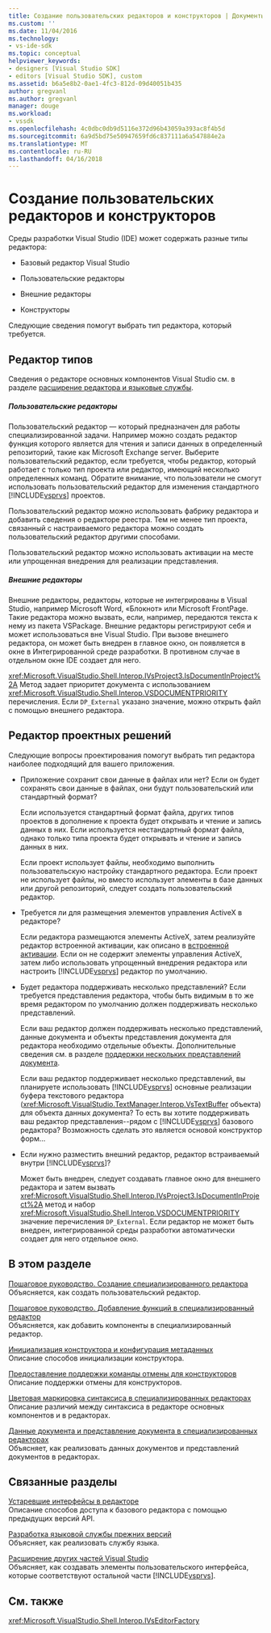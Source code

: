 ```yaml
---
title: Создание пользовательских редакторов и конструкторов | Документы Microsoft
ms.custom: ''
ms.date: 11/04/2016
ms.technology:
- vs-ide-sdk
ms.topic: conceptual
helpviewer_keywords:
- designers [Visual Studio SDK]
- editors [Visual Studio SDK], custom
ms.assetid: b6a5e8b2-0ae1-4fc3-812d-09d40051b435
author: gregvanl
ms.author: gregvanl
manager: douge
ms.workload:
- vssdk
ms.openlocfilehash: 4c0dbc0db9d5116e372d96b43059a393ac8f4b5d
ms.sourcegitcommit: 6a9d5bd75e50947659fd6c837111a6a547884e2a
ms.translationtype: MT
ms.contentlocale: ru-RU
ms.lasthandoff: 04/16/2018
---
```

# <a name="creating-custom-editors-and-designers"></a>Создание пользовательских редакторов и конструкторов
Среды разработки Visual Studio (IDE) может содержать разные типы редактора:  
  
-   Базовый редактор Visual Studio  
  
-   Пользовательские редакторы  
  
-   Внешние редакторы  
  
-   Конструкторы  
  
 Следующие сведения помогут выбрать тип редактора, который требуется.  
  
## <a name="types-of-editor"></a>Редактор типов  
 Сведения о редакторе основных компонентов Visual Studio см. в разделе [расширение редактора и языковые службы](../extensibility/extending-the-editor-and-language-services.md).  
  
##### <a name="custom-editors"></a>Пользовательские редакторы  
 Пользовательский редактор — который предназначен для работы специализированной задачи. Например можно создать редактор функция которого является для чтения и записи данных в определенный репозиторий, такие как Microsoft Exchange server. Выберите пользовательский редактор, если требуется, чтобы редактор, который работает с только тип проекта или редактор, имеющий несколько определенных команд. Обратите внимание, что пользователи не смогут использовать пользовательский редактор для изменения стандартного [!INCLUDE[vsprvs](../code-quality/includes/vsprvs_md.md)] проектов.  
  
 Пользовательский редактор можно использовать фабрику редактора и добавить сведения о редакторе реестра. Тем не менее тип проекта, связанный с настраиваемого редактора можно создать пользовательский редактор другими способами.  
  
 Пользовательский редактор можно использовать активации на месте или упрощенная внедрения для реализации представления.  
  
##### <a name="external-editors"></a>Внешние редакторы  
 Внешние редакторы, редакторы, которые не интегрированы в Visual Studio, например Microsoft Word, «Блокнот» или Microsoft FrontPage. Такие редактора можно вызвать, если, например, передаются текста к нему из пакета VSPackage. Внешние редакторы регистрируют себя и может использоваться вне Visual Studio. При вызове внешнего редактора, он может быть внедрен в главное окно, он появляется в окне в Интегрированной среде разработки. В противном случае в отдельном окне IDE создает для него.  
  
 <xref:Microsoft.VisualStudio.Shell.Interop.IVsProject3.IsDocumentInProject%2A> Метод задает приоритет документа с использованием <xref:Microsoft.VisualStudio.Shell.Interop.VSDOCUMENTPRIORITY> перечисления. Если `DP_External` указано значение, можно открыть файл с помощью внешнего редактора.  
  
## <a name="editor-design-decisions"></a>Редактор проектных решений  
 Следующие вопросы проектирования помогут выбрать тип редактора наиболее подходящий для вашего приложения.  
  
-   Приложение сохранит свои данные в файлах или нет? Если он будет сохранять свои данные в файлах, они будут пользовательский или стандартный формат?  
  
     Если используется стандартный формат файла, других типов проектов в дополнение к проекта будет открывать и чтение и запись данных в них. Если используется нестандартный формат файла, однако только типа проекта будет открывать и чтение и запись данных в них.  
  
     Если проект использует файлы, необходимо выполнить пользовательскую настройку стандартного редактора. Если проект не использует файлы, но вместо использует элементы в базе данных или другой репозиторий, следует создать пользовательский редактор.  
  
-   Требуется ли для размещения элементов управления ActiveX в редакторе?  
  
     Если редактора размещаются элементы ActiveX, затем реализуйте редактор встроенной активации, как описано в [встроенной активации](../extensibility/in-place-activation.md). Если он не содержит элементы управления ActiveX, затем либо использовать упрощенный внедрения редактора или настроить [!INCLUDE[vsprvs](../code-quality/includes/vsprvs_md.md)] редактор по умолчанию.  
  
-   Будет редактора поддерживать несколько представлений? Если требуется представления редактора, чтобы быть видимым в то же время редактором по умолчанию должен поддерживать несколько представлений.  
  
     Если ваш редактор должен поддерживать несколько представлений, данные документа и объекты представления документа для редактора необходимо отдельные объекты. Дополнительные сведения см. в разделе [поддержки нескольких представлений документа](../extensibility/supporting-multiple-document-views.md).  
  
     Если ваш редактор поддерживает несколько представлений, вы планируете использовать [!INCLUDE[vsprvs](../code-quality/includes/vsprvs_md.md)] основные реализации буфера текстового редактора (<xref:Microsoft.VisualStudio.TextManager.Interop.VsTextBuffer> объекта) для объекта данных документа? То есть вы хотите поддерживать ваш редактор представления--рядом с [!INCLUDE[vsprvs](../code-quality/includes/vsprvs_md.md)] базового редактора? Возможность сделать это является основой конструктор форм...  
  
-   Если нужно разместить внешний редактор, редактор встраиваемый внутри [!INCLUDE[vsprvs](../code-quality/includes/vsprvs_md.md)]?  
  
     Может быть внедрен, следует создавать главное окно для внешнего редактора и затем вызвать <xref:Microsoft.VisualStudio.Shell.Interop.IVsProject3.IsDocumentInProject%2A> метод и набор <xref:Microsoft.VisualStudio.Shell.Interop.VSDOCUMENTPRIORITY> значение перечисления `DP_External`. Если редактор не может быть внедрен, интегрированной среды разработки автоматически создает для него отдельное окно.  
  
## <a name="in-this-section"></a>В этом разделе  
 [Пошаговое руководство. Создание специализированного редактора](../extensibility/walkthrough-creating-a-custom-editor.md)  
 Объясняется, как создать пользовательский редактор.  
  
 [Пошаговое руководство. Добавление функций в специализированный редактор](../extensibility/walkthrough-adding-features-to-a-custom-editor.md)  
 Объясняется, как добавить компоненты в специализированный редактор.  
  
 [Инициализация конструктора и конфигурация метаданных](../extensibility/designer-initialization-and-metadata-configuration.md)  
 Описание способов инициализации конструктора.  
  
 [Предоставление поддержки команды отмены для конструкторов](../extensibility/supplying-undo-support-to-designers.md)  
 Описание поддержки отмены для конструкторов.  
  
 [Цветовая маркировка синтаксиса в специализированных редакторах](../extensibility/syntax-coloring-in-custom-editors.md)  
 Описание различий между синтаксиса в редакторе основных компонентов и в редакторах.  
  
 [Данные документа и представление документа в специализированных редакторах](../extensibility/document-data-and-document-view-in-custom-editors.md)  
 Объясняет, как реализовать данных документов и представлений документов в редакторах.  
  
## <a name="related-sections"></a>Связанные разделы  
 [Устаревшие интерфейсы в редакторе](../extensibility/legacy-interfaces-in-the-editor.md)  
 Описание способов доступа к базового редактора с помощью предыдущих версий API.  
  
 [Разработка языковой службы прежних версий](../extensibility/internals/developing-a-legacy-language-service.md)  
 Объясняет, как реализовать службу языка.  
  
 [Расширение других частей Visual Studio](../extensibility/extending-other-parts-of-visual-studio.md)  
 Объясняет, как создавать элементы пользовательского интерфейса, которые соответствуют остальной части [!INCLUDE[vsprvs](../code-quality/includes/vsprvs_md.md)].  
  
## <a name="see-also"></a>См. также  
 <xref:Microsoft.VisualStudio.Shell.Interop.IVsEditorFactory>